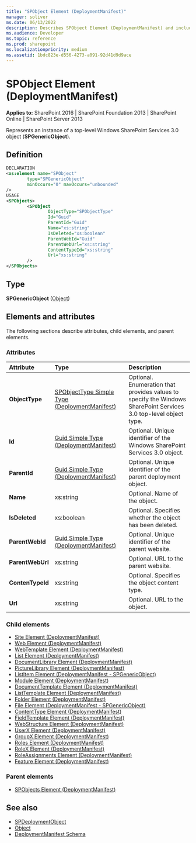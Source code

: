 ```yaml
---
title: "SPObject Element (DeploymentManifest)"
manager: soliver
ms.date: 06/13/2022
description: Describes SPObject Element (DeploymentManifest) and includes information on elements and attributes.
ms.audience: Developer
ms.topic: reference
ms.prod: sharepoint
ms.localizationpriority: medium
ms.assetid: 1bdc823e-d556-4273-a091-92d41d9d9ace
---
```


# SPObject Element (DeploymentManifest)

**Applies to:** SharePoint 2016 | SharePoint Foundation 2013 | SharePoint Online | SharePoint Server 2013 
  
Represents an instance of a top-level Windows SharePoint Services 3.0 object (**SPGenericObject**).

## Definition

```XML
DECLARATION
<xs:element name="SPObject" 
        type="SPGenericObject" 
        minOccurs="0" maxOccurs="unbounded" 
/>
USAGE
<SPObjects>
        <SPObject
                ObjectType="SPObjectType"
                Id="Guid"
                ParentId="Guid"
                Name="xs:string"
                IsDeleted="xs:boolean"
                ParentWebId="Guid"
                ParentWebUrl="xs:string"
                ContentTypeId="xs:string"
                Url="xs:string"
        />
</SPObjects>

```

## Type

**SPGenericObject** ([Object](https://msdn.microsoft.com/library/System.Object.aspx)) 
  
## Elements and attributes

The following sections describe attributes, child elements, and parent elements.

### Attributes

|**Attribute**|**Type**|**Description**|
|:-----|:-----|:-----|
|**ObjectType** <br/> |[SPObjectType Simple Type (DeploymentManifest)](spobjecttype-simple-type-deploymentmanifest.md) <br/> |Optional. Enumeration that provides values to specify the Windows SharePoint Services 3.0 top-level object type.  <br/> |
|**Id** <br/> |[Guid Simple Type (DeploymentManifest)](guid-simple-type-deploymentmanifest.md) <br/> |Optional. Unique identifier of the Windows SharePoint Services 3.0 object.  <br/> |
|**ParentId** <br/> |[Guid Simple Type (DeploymentManifest)](guid-simple-type-deploymentmanifest.md) <br/> |Optional. Unique identifier of the parent deployment object.  <br/> |
|**Name** <br/> |xs:string  <br/> |Optional. Name of the object.  <br/> |
|**IsDeleted** <br/> |xs:boolean  <br/> |Optional. Specifies whether the object has been deleted.  <br/> |
|**ParentWebId** <br/> |[Guid Simple Type (DeploymentManifest)](guid-simple-type-deploymentmanifest.md) <br/> |Optional. Unique identifier of the parent website.  <br/> |
|**ParentWebUrl** <br/> |xs:string  <br/> |Optional. URL to the parent website.  <br/> |
|**ContenTypeId** <br/> |xs:string  <br/> |Optional. Specifies the object content type.  <br/> |
|**Url** <br/> |xs:string  <br/> |Optional. URL to the object.  <br/> |
   
### Child elements

- [Site Element (DeploymentManifest)](site-element-deploymentmanifest.md)
- [Web Element (DeploymentManifest)](web-element-deploymentmanifest.md)
- [WebTemplate Element (DeploymentManifest)](webtemplate-element-deploymentmanifest.md)
- [List Element (DeploymentManifest)](list-element-deploymentmanifest.md)
- [DocumentLibrary Element (DeploymentManifest)](documentlibrary-element-deploymentmanifest.md)
- [PictureLibrary Element (DeploymentManifest)](picturelibrary-element-deploymentmanifest.md)
- [ListItem Element (DeploymentManifest - SPGenericObject)](listitem-element-deploymentmanifestspgenericobject.md)
- [Module Element (DeploymentManifest)](module-element-deploymentmanifest.md)
- [DocumentTemplate Element (DeploymentManifest)](documenttemplate-element-deploymentmanifest.md)
- [ListTemplate Element (DeploymentManifest)](listtemplate-element-deploymentmanifest.md)
- [Folder Element (DeploymentManifest)](folder-element-deploymentmanifest.md)
- [File Element (DeploymentManifest - SPGenericObject)](file-element-deploymentmanifestspgenericobject.md)
- [ContentType Element (DeploymentManifest)](contenttype-element-deploymentmanifest.md)
- [FieldTemplate Element (DeploymentManifest)](fieldtemplate-element-deploymentmanifest.md)
- [WebStructure Element (DeploymentManifest)](webstructure-element-deploymentmanifest.md)
- [UserX Element (DeploymentManifest)](userx-element-deploymentmanifest.md)
- [GroupX Element (DeploymentManifest)](groupx-element-deploymentmanifest.md)
- [Roles Element (DeploymentManifest)](roles-element-deploymentmanifest.md)
- [RoleX Element (DeploymentManifest)](rolex-element-deploymentmanifest.md)
- [RoleAssignments Element (DeploymentManifest)](roleassignments-element-deploymentmanifest.md)
- [Feature Element (DeploymentManifest)](feature-element-deploymentmanifest.md)
   
### Parent elements

- [SPObjects Element (DeploymentManifest)](spobjects-element-deploymentmanifest.md)
   
## See also

- [SPDeploymentObject](https://msdn.microsoft.com/library/Microsoft.SharePoint.Deployment.SPDeploymentObject.aspx)
- [Object](https://msdn.microsoft.com/library/System.Object.aspx)
- [DeploymentManifest Schema](deploymentmanifest-schema.md)

